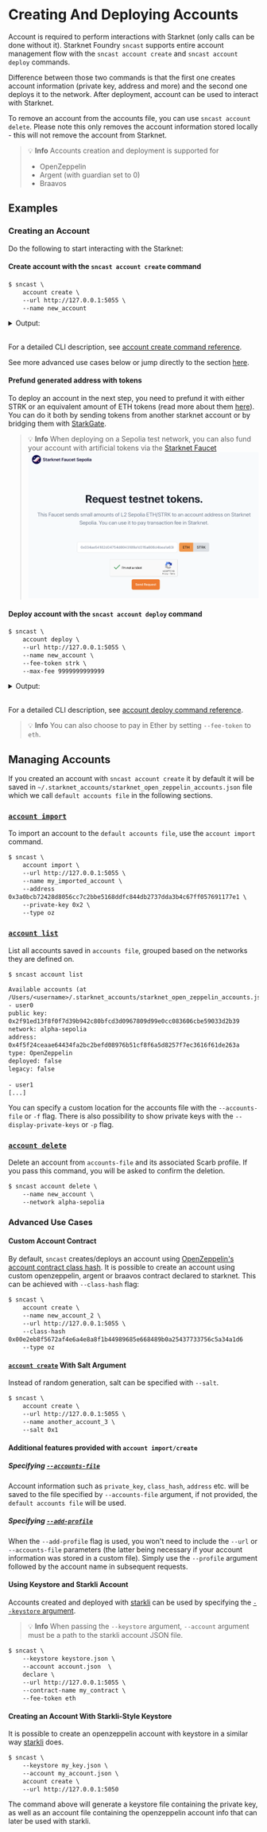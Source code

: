 # Creating And Deploying Accounts

Account is required to perform interactions with Starknet (only calls can be done without it). Starknet Foundry `sncast` supports
entire account management flow with the `sncast account create` and `sncast account deploy` commands.

Difference between those two commands is that the first one creates account information (private key, address and more)
and the second one deploys it to the network. After deployment, account can be used to interact with Starknet.

To remove an account from the accounts file, you can use  `sncast account delete`. Please note this only removes the account information stored locally - this will not remove the account from Starknet.

> 💡 **Info**
> Accounts creation and deployment is supported for
>  - OpenZeppelin
>  - Argent (with guardian set to 0)
>  - Braavos

## Examples

### Creating an Account

Do the following to start interacting with the Starknet:

#### Create account with the `sncast account create` command

```shell
$ sncast \
    account create \
    --url http://127.0.0.1:5055 \
    --name new_account
```

<details>
<summary>Output:</summary>

```shell
command: account create
add_profile: --add-profile flag was not set. No profile added to snfoundry.toml
address: [..]
max_fee: [..]
message: Account successfully created. Prefund generated address with at least <max_fee> STRK tokens or an equivalent amount of ETH tokens. It is good to send more in the case of higher demand.

To see account creation details, visit:
account: https://sepolia.starkscan.co/contract/[..]
```
</details>
<br>

For a detailed CLI description, see [account create command reference](../appendix/sncast/account/create.md).

See more advanced use cases below or jump directly to the section [here](#advanced-use-cases).

#### Prefund generated address with tokens

To deploy an account in the next step, you need to prefund it with either STRK or an equivalent amount of ETH tokens (read more about them [here](https://docs.starknet.io/architecture-and-concepts/economics-of-starknet/)).
You can do it both by sending tokens from another starknet account or by bridging them with [StarkGate](https://starkgate.starknet.io/).

 >💡 **Info**
> When deploying on a Sepolia test network, you can also fund your account with artificial tokens via the [Starknet Faucet](https://starknet-faucet.vercel.app)
>![image](images/starknet-faucet-sepolia.png)
#### Deploy account with the `sncast account deploy` command

<!-- { "ignored": true } -->
```shell
$ sncast \
    account deploy \
    --url http://127.0.0.1:5055 \
	--name new_account \
	--fee-token strk \
	--max-fee 9999999999999
```

<details>
<summary>Output:</summary>

```shell
command: account deploy
transaction_hash: [..]

To see invocation details, visit:
transaction: [..]
```
</details>
<br>

For a detailed CLI description, see [account deploy command reference](../appendix/sncast/account/deploy.md).

> 💡 **Info**
> You can also choose to pay in Ether by setting `--fee-token` to `eth`.

## Managing Accounts

If you created an account with `sncast account create` it by default it will be saved in `~/.starknet_accounts/starknet_open_zeppelin_accounts.json` file which we call `default accounts file` in the following sections.

### [`account import`](../appendix/sncast/account/import.md)

To import an account to the `default accounts file`, use the `account import` command.
```shell
$ sncast \
    account import \
	--url http://127.0.0.1:5055 \
    --name my_imported_account \
    --address 0x3a0bcb72428d8056cc7c2bbe5168ddfc844db2737dda3b4c67ff057691177e1 \
    --private-key 0x2 \
    --type oz
```

### [`account list`](../appendix/sncast/account/list.md)
List all accounts saved in `accounts file`, grouped based on the networks they are defined on.

```shell
$ sncast account list
```

```
Available accounts (at /Users/<username>/.starknet_accounts/starknet_open_zeppelin_accounts.json):
- user0
public key: 0x2f91ed13f8f0f7d39b942c80bfcd3d0967809d99e0cc083606cbe59033d2b39
network: alpha-sepolia
address: 0x4f5f24ceaae64434fa2bc2befd08976b51cf8f6a5d8257f7ec3616f61de263a
type: OpenZeppelin
deployed: false
legacy: false

- user1
[...]
```

You can specify a custom location for the accounts file with the `--accounts-file` or `-f` flag.
There is also possibility to show private keys with the `--display-private-keys` or `-p` flag.

### [`account delete`](../appendix/sncast/account/delete.md)

Delete an account from `accounts-file` and its associated Scarb profile. If you pass this command, you will be asked to confirm the deletion.

```shell
$ sncast account delete \
    --name new_account \
    --network alpha-sepolia
```

### Advanced Use Cases

#### Custom Account Contract

By default, `sncast` creates/deploys an account using [OpenZeppelin's account contract class hash](https://starkscan.co/class/0x00e2eb8f5672af4e6a4e8a8f1b44989685e668489b0a25437733756c5a34a1d6).
It is possible to create an account using custom openzeppelin, argent or braavos contract declared to starknet. This can be achieved
with `--class-hash` flag:

```shell
$ sncast \
    account create \
    --name new_account_2 \
    --url http://127.0.0.1:5055 \
    --class-hash 0x00e2eb8f5672af4e6a4e8a8f1b44989685e668489b0a25437733756c5a34a1d6
    --type oz
```

#### [`account create`](../appendix/sncast/account/create.md) With Salt Argument

Instead of random generation, salt can be specified with `--salt`.

```shell
$ sncast \
    account create \
    --url http://127.0.0.1:5055 \
    --name another_account_3 \
    --salt 0x1
```

#### Additional features provided with `account import/create`

##### Specifying [`--accounts-file`](../appendix/sncast/account/create.md#create)

Account information such as `private_key`, `class_hash`, `address` etc. will be saved to the file specified by `--accounts-file` argument, 
if not provided, the `default accounts file` will be used.


##### Specifying [`--add-profile`](../appendix/sncast/account/create.md#--add-profile-name)

When the `--add-profile` flag is used, you won't need to include the `--url` or `--accounts-file` parameters 
(the latter being necessary if your account information was stored in a custom file).
Simply use the `--profile` argument followed by the account name in subsequent requests.

#### Using Keystore and Starkli Account

Accounts created and deployed with [starkli](https://book.starkli.rs/accounts#accounts) can be used by specifying the [`--keystore` argument](../appendix/sncast/common.md#--keystore--k-path_to_keystore_file).

> 💡 **Info**
> When passing the `--keystore` argument, `--account` argument must be a path to the starkli account JSON file.

<!-- { "ignored": true } -->
```shell
$ sncast \
    --keystore keystore.json \
    --account account.json  \
    declare \
	--url http://127.0.0.1:5055 \
    --contract-name my_contract \
    --fee-token eth
```

#### Creating an Account With Starkli-Style Keystore

It is possible to create an openzeppelin account with keystore in a similar way [starkli](https://book.starkli.rs/accounts#accounts) does.

<!-- { "ignored": true } -->
```shell
$ sncast \
    --keystore my_key.json \
    --account my_account.json \
    account create \
    --url http://127.0.0.1:5050 
```

The command above will generate a keystore file containing the private key, as well as an account file containing the openzeppelin account info that can later be used with starkli.
